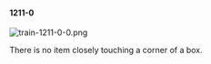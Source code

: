 #### 1211-0
![train-1211-0-0.png](https://github.com/lil-lab/nlvr/raw/master/nlvr/train/images/41/train-1211-0-0.png "train-1211-0-0.png")

There is no item closely touching a corner of a box.